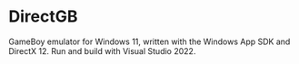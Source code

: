 # DirectGB
GameBoy emulator for Windows 11, written with the Windows App SDK and DirectX 12. Run and build with Visual Studio 2022.